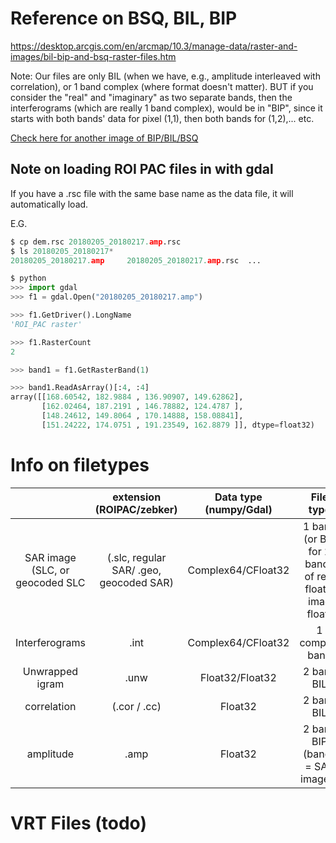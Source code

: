 
# Reference on BSQ, BIL, BIP

https://desktop.arcgis.com/en/arcmap/10.3/manage-data/raster-and-images/bil-bip-and-bsq-raster-files.htm

Note: Our files are only BIL (when we have, e.g., amplitude interleaved with correlation), or 1 band complex (where format doesn't matter).
BUT if you consider the "real" and "imaginary" as two separate bands, then the interferograms (which are really 1 band complex), would be in "BIP",
since it starts with both bands' data for pixel (1,1), then both bands for (1,2),... etc.

[Check here for another image of BIP/BIL/BSQ](https://bytebucket.org/hu-geomatics/enmap-box-idl/wiki/img/migrated/2509213088-image001.gif?rev=786971c259c9bdb49669f8fb2f66ccdee6cefe20)


## Note on loading ROI PAC files in with gdal
If you have a .rsc file with the same base name as the data file, it will automatically load.

E.G.
```python
$ cp dem.rsc 20180205_20180217.amp.rsc
$ ls 20180205_20180217*
20180205_20180217.amp     20180205_20180217.amp.rsc  ...

$ python
>>> import gdal
>>> f1 = gdal.Open("20180205_20180217.amp")

>>> f1.GetDriver().LongName
'ROI_PAC raster'

>>> f1.RasterCount
2

>>> band1 = f1.GetRasterBand(1)

>>> band1.ReadAsArray()[:4, :4]
array([[168.60542, 182.9884 , 136.90907, 149.62862],
       [162.02464, 187.2191 , 146.78882, 124.4787 ],
       [148.24612, 149.8064 , 170.14888, 158.08841],
       [151.24222, 174.0751 , 191.23549, 162.8879 ]], dtype=float32)
```

# Info on filetypes
|                                  |         extension (ROIPAC/zebker)        | Data type (numpy/Gdal) |                         File type                        |
|:--------------------------------:|:----------------------------------------:|:----------------------:|:--------------------------------------------------------:|
|  SAR image (SLC, or geocoded SLC |  (.slc, regular SAR/ .geo, geocoded SAR) |   Complex64/CFloat32   |  1 band (or BIP for 2 bands  of real floats, imag float) |
|          Interferograms          |                   .int                   |   Complex64/CFloat32   |                      1 complex band                      |
|          Unwrapped igram         |                   .unw                   |     Float32/Float32    |                        2 band BIL                        |
|            correlation           |               (.cor / .cc)               |         Float32        |                        2 band BIL                        |
|             amplitude            |                   .amp                   |         Float32        |              2 band BIP (bands = SAR images)             |

# VRT Files (todo)
